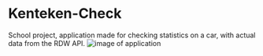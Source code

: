 # Kenteken-Check
School project, application made for checking statistics on a car, with actual data from the RDW API.
![image of application](https://i.gyazo.com/c7074e369ee2d1c46357aedf675320d5.png)

